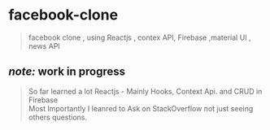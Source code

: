 # facebook-clone
> facebook clone , using Reactjs ,   contex API, Firebase ,material UI , news API 


 ## *note:* work in progress
 > So far learned a lot Reactjs - Mainly Hooks, Context Api. and CRUD in Firebase   
 > Most Importantly I leanred to Ask  on StackOverflow not just seeing others questions. 
